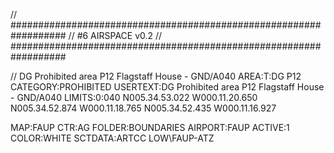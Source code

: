 // ##################################################################
//                 #6 AIRSPACE v0.2
// ##################################################################

// DG Prohibited area P12 Flagstaff House - GND/A040
AREA:T:DG P12
CATEGORY:PROHIBITED
USERTEXT:DG Prohibited area P12 Flagstaff House - GND/A040
LIMITS:0:040
N005.34.53.022 W000.11.20.650
N005.34.52.874 W000.11.18.765
N005.34.52.435 W000.11.16.927

MAP:FAUP CTR:AG
FOLDER:BOUNDARIES
AIRPORT:FAUP
ACTIVE:1
COLOR:WHITE
SCTDATA:ARTCC LOW\FAUP-ATZ